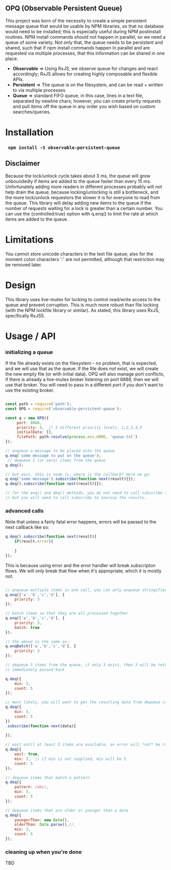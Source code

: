 

##     OPQ  (Observable Persistent Queue)

This project was born of the necessity to create a simple persistent message queue that 
would be usable by NPM libraries, so that no database would need to be installed; this is especially useful
during NPM postinstall routines. NPM install commands should not happen in parallel, so we need a queue of some variety.
Not only that, the queue needs to be persistent and shared, such that if npm install commands happen in parallel and are 
requested via multiple processes, that this information can be shared in one place.

* <b>Observable</b> => Using RxJS, we observe queue for changes and react accordingly; RxJS allows for creating highly composable and flexible APIs.
* <b>Persistent</b> => The queue is on the filesystem, and can be read + written to via multiple processes
* <b>Queue</b> => standard FIFO queue, in this case, lines in a text file, separated by newline chars; however, you can 
create priority requests and pull items off the queue in any order you wish based on custom searches/queries.

# Installation

###  ``` npm install -S observable-persistent-queue```


## Disclaimer

Because the lock/unlock cycle takes about 3 ms, the queue will
grow unboundedly if items are added to the queue faster than every 15 ms. Unfortunately adding more readers 
in different processes probably will not help drain the queue, because locking/unlocking is still a bottleneck,
and the more lock/unlock requestors the slower it is for everyone to read from the queue. This library
will delay adding new items to the queue if the number of requests waiting for a lock is greater than a certain 
number. You can use the {controlled:true} option with q.enq() to limit the rate at which items are added to the 
queue.
 
 
# Limitations 

You cannot store unicode characters in the text file queue; also for the moment colon characters ':' are not permitted,
although that restriction may be removed later.


# Design

This library uses live-mutex for locking to control read/write access to the queue and prevent corruption.
This is much more robust than file locking (with the NPM lockfile library or similar). As stated, this 
library uses RxJS, specifically RxJS5.


# Usage / API

### initializing a queue

If the file already exists on the filesystem - no problem, that is expected, and we will use that as the queue.
If the file does *not* exist, we will create the new empty file (or with initial data). OPQ will also manage port conflicts, if there is already
a live-mutex broker listening on port 8888, then we will use that broker. You will need to pass in a different port
if you don't want to use the existing broker.

```js

const path = require('path');
const OPQ = require('observable-persistent-queue');

const q = new OPQ({
     port: 8888,
     priority: 5,  // 5 different priority levels, 1,2,3,4,5
     initialData: [],
     filePath: path.resolve(process.env.HOME, 'queue.txt')
});

// enqueue a message to be placed onto the queue
q.enq('some message to put on the queue');
 // dequeue 1 (or zero) items from the queue
q.deq();

// but wait, this is node.js, where is the callback? Here we go:
q.enq('some message').subscribe(function next(result){});
q.deq().subscribe(function next(result){}); 

// for the enq() and deq() methods, you do not need to call subscribe to initiate the action
// but you will need to call subscribe to see/use the results.

```

### advanced calls

Note that unless a fairly fatal error happens, errors will be passed to the next callback like so:

```js
q.deq().subscribe(function next(result){
    if(result.error){
        
    }
}); 

```
This is because using error and the error handler will break subscripton flows. We will only
break that flow when it's appropriate, which it is mostly not.


```js

// enqueue multiple items in one call, you can only enqueue stringified data, otherwise an error will be thrown
q.enq(['a','b','c','d'], {
    priority: 3
});

// batch items so that they are all processed together
q.enq(['a','b','c','d'], {
    priority: 3,
    batch: true
});

// the above is the same as:
q.enqBatch(['a','b','c','d'], {
    priority: 3
});

// dequeue 5 items from the queue, if only 3 exist, then 3 will be returned, if only 2 exist, then an error will be 
// immediately passed back

q.deq({
    min: 3,
    count: 5
});

// most likely, you will want to get the resulting data from dequeue calls; use subscribe
q.deq({
    min: 3,
    count: 5
})
.subscribe(function next(data){
    
});

// wait until at least 3 items are available, an error will *not* be raised if 3 items are not available immediately
q.deq({
    wait: true,
    min: 3,  // if min is not supplied, min will be 5
    count: 5
});

// dequeue items that match a pattern
q.deq({
    pattern: /abc/,
    min: 3,
    count: 5
});

// dequeue items that are older or younger than a date
q.deq({
    youngerThan: new Date(),
    olderThan: Date.parse(),//,
    min: 3,
    count: 5
});


```


### cleaning up when you're done

TBD





